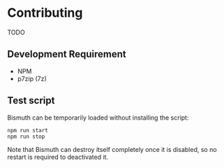 <!--
  SPDX-FileCopyrightText: 2021 Mikhail Zolotukhin <mail@genda.life>
  SPDX-License-Identifier: MIT
-->

# Contributing

TODO

## Development Requirement

- NPM
- p7zip (7z)

## Test script

Bismuth can be temporarily loaded without installing the script:

    npm run start
    npm run stop

Note that Bismuth can destroy itself completely once it is disabled, so no
restart is required to deactivated it.
